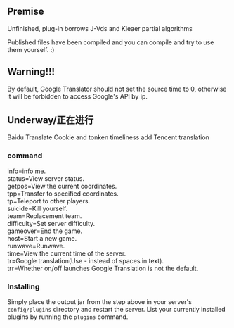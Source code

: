 ## Premise

Unfinished, plug-in borrows J-Vds and Kieaer partial algorithms

Published files have been compiled and you can compile and try to use them yourself. :)

## Warning!!!
By default, Google Translator should not set the source time to 0, otherwise it will be forbidden to access Google's API by ip.

## Underway/正在进行
Baidu Translate Cookie and tonken timeliness
add Tencent translation


### command
info=info me.  
status=View server status.  
getpos=View the current coordinates.  
tpp=Transfer to specified coordinates.  
tp=Teleport to other players.  
suicide=Kill yourself.  
team=Replacement team.  
difficulty=Set server difficulty.  
gameover=End the game.  
host=Start a new game.  
runwave=Runwave.  
time=View the current time of the server.  
tr=Google translation(Use - instead of spaces in text).  
trr=Whether on/off launches Google Translation is not the default.  


### Installing

Simply place the output jar from the step above in your server's `config/plugins` directory and restart the server.
List your currently installed plugins by running the `plugins` command.